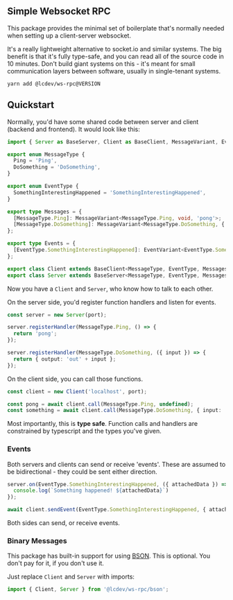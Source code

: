 ## Simple Websocket RPC
This package provides the minimal set of boilerplate that's normally needed when setting up a client-server websocket.

It's a really lightweight alternative to socket.io and similar systems. The big benefit is that it's fully type-safe,
and you can read all of the source code in 10 minutes. Don't build giant systems on this - it's meant for small
communication layers between software, usually in single-tenant systems.

```
yarn add @lcdev/ws-rpc@VERSION
```

## Quickstart
Normally, you'd have some shared code between server and client (backend and frontend). It would look like this:

```typescript
import { Server as BaseServer, Client as BaseClient, MessageVariant, EventVariant } from 'ws-rpc';

export enum MessageType {
  Ping = 'Ping',
  DoSomething = 'DoSomething',
}

export enum EventType {
  SomethingInterestingHappened = 'SomethingInterestingHappened',
}

export type Messages = {
  [MessageType.Ping]: MessageVariant<MessageType.Ping, void, 'pong'>;
  [MessageType.DoSomething]: MessageVariant<MessageType.DoSomething, { input: string }, { output: string }>;
};

export type Events = {
  [EventType.SomethingInterestingHappened]: EventVariant<EventType.SomethingInterestingHappened, { attachedData: string }>;
};

export class Client extends BaseClient<MessageType, EventType, Messages, Events> {}
export class Server extends BaseServer<MessageType, EventType, Messages, Events> {}
```

Now you have a `Client` and `Server`, who know how to talk to each other.

On the server side, you'd register function handlers and listen for events.

```typescript
const server = new Server(port);

server.registerHandler(MessageType.Ping, () => {
  return 'pong';
});

server.registerHandler(MessageType.DoSomething, ({ input }) => {
  return { output: 'out' + input };
});
```

On the client side, you can call those functions.


```typescript
const client = new Client('localhost', port);

const pong = await client.call(MessageType.Ping, undefined);
const something = await client.call(MessageType.DoSomething, { input: 'in' });
```

Most importantly, this is **type safe**. Function calls and handlers are constrained by typescript and the types you've given.

### Events
Both servers and clients can send or receive 'events'. These are assumed to be bidirectional - they could be sent either direction.

```typescript
server.on(EventType.SomethingInterestingHappened, ({ attachedData }) => {
  console.log(`Something happened! ${attachedData}`)
});

await client.sendEvent(EventType.SomethingInterestingHappened, { attachedData: 'foobar' });
```

Both sides can send, or receive events.

### Binary Messages
This package has built-in support for using [BSON](https://www.npmjs.com/package/bson).
This is optional. You don't pay for it, if you don't use it.

Just replace `Client` and `Server` with imports:

```typescript
import { Client, Server } from '@lcdev/ws-rpc/bson';
```
